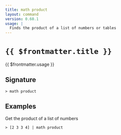 ```yaml
---
title: math product
layout: command
version: 0.60.1
usage: |
  Finds the product of a list of numbers or tables
---
```


# `{{ $frontmatter.title }}`

<div style='white-space: pre-wrap;'>{{ $frontmatter.usage }}</div>

## Signature

`> math product `

## Examples

Get the product of a list of numbers

```shell
> [2 3 3 4] | math product
```
